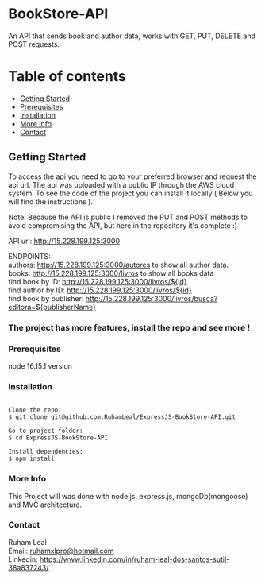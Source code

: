# BookStore-API

An API that sends book and author data, works with GET, PUT, DELETE and POST requests.    


# Table of contents

- [Getting Started](#getting-started)
- [Prerequisites](#prerequisites)
- [Installation](#installation)
- [More Info](#more-info)
- [Contact](#contact)

## Getting Started

To access the api you need to go to your preferred browser and request the api url. The api was uploaded with a public IP through the AWS cloud system. To see the code of the project you can install it locally ( Below you will find the instructions ).

Note: Because the API is public I removed the PUT and POST methods to avoid compromising the API, but here in the repository it's complete :)

API url: http://15.228.199.125:3000    

ENDPOINTS:    
authors: http://15.228.199.125:3000/autores to show all author data.    
books: http://15.228.199.125:3000/livros to show all books data     
find book by ID: http://15.228.199.125:3000/livros/${id}      
find author by ID: http://15.228.199.125:3000/livros/${id}      
find book by publisher: http://15.228.199.125:3000/livros/busca?editora=${publisherName}

### The project has more features, install the repo and see more !

### Prerequisites

node 16.15.1 version

### Installation

```

Clone the repo:   
$ git clone git@github.com:RuhamLeal/ExpressJS-BookStore-API.git    

Go to project folder:     
$ cd ExpressJS-BookStore-API     

Install dependencies:    
$ npm install

```
### More Info

This Project will was done with node.js, express.js, mongoDb(mongoose) and MVC architecture.

### Contact

Ruham Leal    
Email: ruhamxlpro@hotmail.com    
Linkedin: https://www.linkedin.com/in/ruham-leal-dos-santos-sutil-38a837243/
